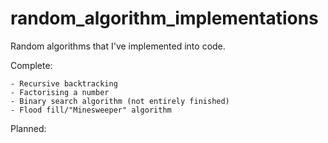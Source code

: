 # random_algorithm_implementations

Random algorithms that I've implemented into code.

Complete:
    
    - Recursive backtracking
    - Factorising a number
    - Binary search algorithm (not entirely finished)
    - Flood fill/"Minesweeper" algorithm

Planned:

